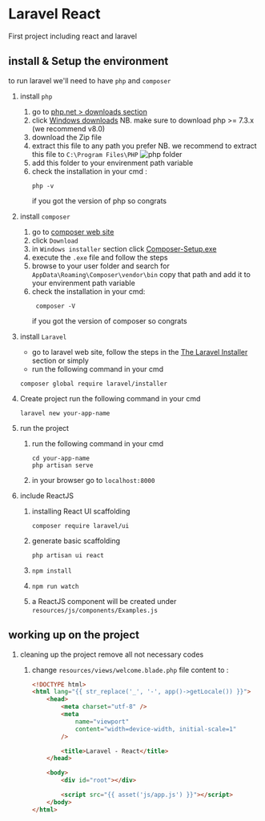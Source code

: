 # Laravel React

First project including react and laravel

## install & Setup the environment

to run laravel we'll need to have `php` and `composer`

1. install `php`
    1. go to [php.net > downloads section](https://www.php.net/downloads)
    1. click [Windows downloads](https://windows.php.net/download#php-8.0)
       NB. make sure to download php >= 7.3.x (we recommend v8.0)
    1. download the Zip file
    1. extract this file to any path you prefer
       NB. we recommend to extract this file to `C:\Program Files\PHP`
       ![php folder](https://github.com/YoussefElHaddady/edictionary/blob/main/captures/php-folder.PNG)
    1. add this folder to your envirenment path variable
    1. check the installation
       in your cmd :
        ```console
        php -v
        ```
        if you got the version of php so congrats
1. install `composer`
    1. go to [composer web site](https://getcomposer.org/)
    1. click `Download`
    1. in `Windows installer` section click [Composer-Setup.exe](https://getcomposer.org/Composer-Setup.exe)
    1. execute the `.exe` file and follow the steps
    1. browse to your user folder and search for `AppData\Roaming\Composer\vendor\bin` copy that path and add it to your envirenment path variable
    1. check the installation
       in your cmd:
        ```console
         composer -V
        ```
        if you got the version of composer so congrats
1. install `Laravel`
    - go to laravel web site, follow the steps in the [The Laravel Installer](https://laravel.com/docs/8.x#the-laravel-installer) section
      or simply
    - run the following command in your cmd
    ```console
    composer global require laravel/installer
    ```
1. Create project
   run the following command in your cmd
    ```console
    laravel new your-app-name
    ```
1. run the project

    1. run the following command in your cmd
        ```console
        cd your-app-name
        php artisan serve
        ```
    1. in your browser go to `localhost:8000`

1. include ReactJS
    1. installing React UI scaffolding
        ```console
        composer require laravel/ui
        ```
    1. generate basic scaffolding
        ```console
        php artisan ui react
        ```
    1. ```console
       npm install
       ```
    1. ```console
       npm run watch
       ```
    1. a ReactJS component will be created under `resources/js/components/Examples.js`

## working up on the project

1. cleaning up the project
   remove all not necessary codes

    1. change `resources/views/welcome.blade.php` file content to :

        ```html
        <!DOCTYPE html>
        <html lang="{{ str_replace('_', '-', app()->getLocale()) }}">
            <head>
                <meta charset="utf-8" />
                <meta
                    name="viewport"
                    content="width=device-width, initial-scale=1"
                />

                <title>Laravel - React</title>
            </head>

            <body>
                <div id="root"></div>

                <script src="{{ asset('js/app.js') }}"></script>
            </body>
        </html>
        ```
